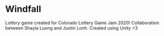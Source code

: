# Windfall
Lottery game created for Colorado Lottery Game Jam 2020! Collaboration between Shayla Luong and Justin Lonh. Created using Unity <3
